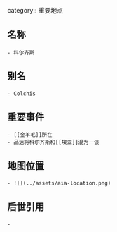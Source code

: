 category:: 重要地点
## 名称
	- 科尔齐斯
## 别名
	- Colchis
## 重要事件
	- [[金羊毛]]所在
	- 品达将科尔齐斯和[[埃亚]]混为一谈
## 地图位置
	- ![](../assets/aia-location.png)
## 后世引用
	-
